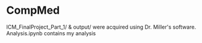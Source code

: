 # CompMed

ICM_FinalProject_Part_1/ & output/ were acquired using Dr. Miller's software. 
Analysis.ipynb contains my analysis
